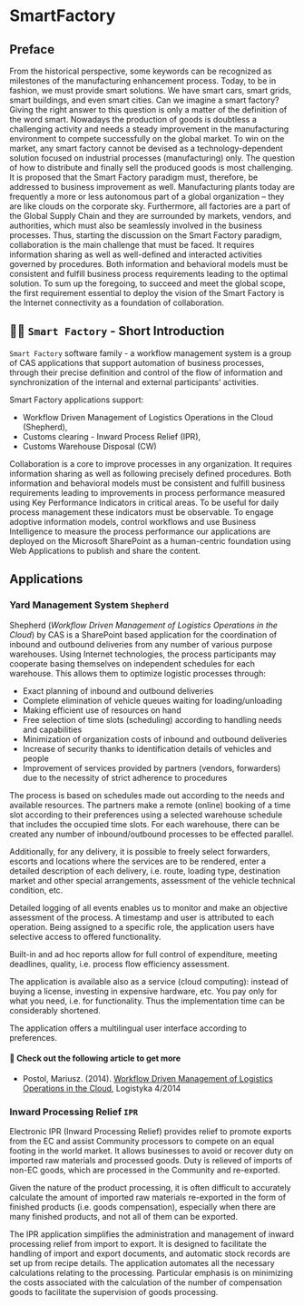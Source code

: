 # SmartFactory

## Preface

From the historical perspective, some keywords can be recognized as milestones of the manufacturing enhancement process. Today, to be in fashion, we must provide smart solutions. We have smart cars, smart grids, smart buildings, and even smart cities. Can we imagine a smart factory? Giving the right answer to this question is only a matter of the definition of the word smart. Nowadays the production of goods is doubtless a challenging activity and needs a steady improvement in the manufacturing environment to compete successfully on the global market. To win on the market, any smart factory cannot be devised as a technology-dependent solution focused on industrial processes (manufacturing) only. The question of how to distribute and finally sell the produced goods is most challenging. It is proposed that the Smart Factory paradigm must, therefore, be addressed to business improvement as well. Manufacturing plants today are frequently a more or less autonomous part of a global organization – they are like clouds on the corporate sky. Furthermore, all factories are a part of the Global Supply Chain and they are surrounded by markets, vendors, and authorities, which must also be seamlessly involved in the business processes. Thus, starting the discussion on the Smart Factory paradigm, collaboration is the main challenge that must be faced. It requires information sharing as well as well-defined and interacted activities governed by procedures. Both information and behavioral models must be consistent and fulfill business process requirements leading to the optimal solution. To sum up the foregoing, to succeed and meet the global scope, the first requirement essential to deploy the vision of the Smart Factory is the Internet connectivity as a foundation of collaboration.

## 🙋‍♀️ `Smart Factory` - Short Introduction

`Smart Factory` software family - a workflow management system is a group of CAS applications that support automation of business processes, through their precise definition and control of the flow of information and synchronization of the internal and external participants’ activities.

Smart Factory applications support:

- Workflow Driven Management of Logistics Operations in the Cloud (Shepherd),
- Customs clearing - Inward Process Relief (IPR),
- Customs Warehouse Disposal (CW)

Collaboration is a core to improve processes in any organization. It requires information sharing as well as following precisely defined procedures. Both information and behavioral models must be consistent and fulfill business requirements leading to improvements in process performance measured using Key Performance Indicators in critical areas. To be useful for daily process management these indicators must be observable. To engage adoptive information models, control workflows and use Business Intelligence to measure the process performance our applications are deployed on the Microsoft SharePoint as a human-centric foundation using Web Applications to publish and share the content.

## Applications

### Yard Management System `Shepherd`

Shepherd (_Workflow Driven Management of Logistics Operations in the Cloud_) by CAS is a SharePoint based application for the coordination of inbound and outbound deliveries from any number of various purpose warehouses. Using Internet technologies, the process participants may cooperate basing themselves on independent schedules for each warehouse. This allows them to optimize logistic processes through:

- Exact planning of inbound and outbound deliveries
- Complete elimination of vehicle queues waiting for loading/unloading
- Making efficient use of resources on hand
- Free selection of time slots (scheduling) according to handling needs and capabilities
- Minimization of organization costs of inbound and outbound deliveries
- Increase of security thanks to identification details of vehicles and people
- Improvement of services provided by partners (vendors, forwarders) due to the necessity of strict adherence to procedures

The process is based on schedules made out according to the needs and available resources. The partners make a remote (online) booking of a time slot according to their preferences using a selected warehouse schedule that includes the occupied time slots. For each warehouse, there can be created any number of inbound/outbound processes to be effected parallel.

Additionally, for any delivery, it is possible to freely select forwarders, escorts and locations where the services are to be rendered, enter a detailed description of each delivery, i.e. route, loading type, destination market and other special arrangements, assessment of the vehicle technical condition, etc.

Detailed logging of all events enables us to monitor and make an objective assessment of the process. A timestamp and user is attributed to each operation. Being assigned to a specific role, the application users have selective access to offered functionality.

Built-in and ad hoc reports allow for full control of expenditure, meeting deadlines, quality, i.e. process flow efficiency assessment.

The application is available also as a service (cloud computing): instead of buying a license, investing in expensive hardware, etc. You pay only for what you need, i.e. for functionality. Thus the implementation time can be considerably shortened.

The application offers a multilingual user interface according to preferences.

#### 🌈 Check out the following article to get more

- Postol, Mariusz. (2014). [Workflow Driven Management of Logistics Operations in the Cloud](https://www.researchgate.net/publication/340875308_Workflow_Driven_Management_of_Logistics_Operations_in_the_Cloud), Logistyka 4/2014

### Inward Processing Relief `IPR`

Electronic IPR (Inward Processing Relief) provides relief to promote exports from the EC and assist Community processors to compete on an equal footing in the world market. It allows businesses to avoid or recover duty on imported raw materials and processed goods. Duty is relieved of imports of non-EC goods, which are processed in the Community and re-exported.

Given the nature of the product processing, it is often difficult to accurately calculate the amount of imported raw materials re-exported in the form of finished products (i.e. goods compensation), especially when there are many finished products, and not all of them can be exported.

The IPR application simplifies the administration and management of inward processing relief from import to export. It is designed to facilitate the handling of import and export documents, and automatic stock records are set up from recipe details. The application automates all the necessary calculations relating to the processing. Particular emphasis is on minimizing the costs associated with the calculation of the number of compensation goods to facilitate the supervision of goods processing.
